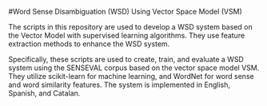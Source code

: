 #Word Sense Disambiguation (WSD) Using Vector Space Model (VSM)

The scripts in this repository are used to develop a WSD system based on the Vector Model with supervised learning algorithms. They use feature extraction methods to enhance the WSD system.

Specifically, these scripts are used to create, train, and evaluate a WSD system using the SENSEVAL corpus based on the vector space model VSM. They utilize scikit-learn for machine learning, and WordNet for word sense and word similarity features. The system is implemented in English, Spanish, and Catalan.

